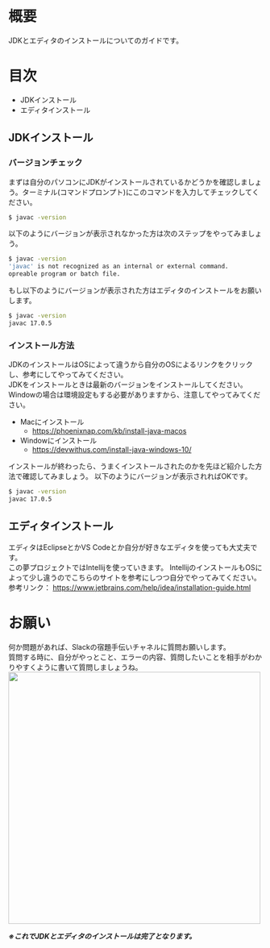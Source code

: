 # 概要
JDKとエディタのインストールについてのガイドです。

# 目次

- JDKインストール
- エディタインストール

## JDKインストール

### バージョンチェック

まずは自分のパソコンにJDKがインストールされているかどうかを確認しましょう。ターミナル(コマンドプロンプト)にこのコマンドを入力してチェックしてください。   
```bash
$ javac -version
```
以下のようにバージョンが表示されなかった方は次のステップをやってみましょう。
```bash
$ javac -version
'javac' is not recognized as an internal or external command.
opreable program or batch file.
```
もし以下のようにバージョンが表示された方はエディタのインストールをお願いします。      
```bash
$ javac -version
javac 17.0.5
```

### インストール方法

JDKのインストールはOSによって違うから自分のOSによるリンクをクリックし、参考にしてやってみてください。   
JDKをインストールときは最新のバージョンをインストールしてください。   
Windowの場合は環境設定もする必要がありますから、注意してやってみてください。
- Macにインストール
  - https://phoenixnap.com/kb/install-java-macos
- Windowにインストール
  - https://devwithus.com/install-java-windows-10/

インストールが終わったら、うまくインストールされたのかを先ほど紹介した方法で確認してみましょう。
以下のようにバージョンが表示されればOKです。
```bash
$ javac -version
javac 17.0.5
```

## エディタインストール

エディタはEclipseとかVS Codeとか自分が好きなエディタを使っても大丈夫です。   
この夢プロジェクトではIntellijを使っていきます。
IntellijのインストールもOSによって少し違うのでこちらのサイトを参考にしつつ自分でやってみてください。   
参考リンク： https://www.jetbrains.com/help/idea/installation-guide.html

# お願い

何か問題があれば、Slackの宿題手伝いチャネルに質問お願いします。   
質問する時に、自分がやっとこと、エラーの内容、質問したいことを相手がわかりやすくように書いて質問しましょうね。   
<img width="500" src="https://user-images.githubusercontent.com/100908505/208692131-c6596046-8943-41f9-bf0f-27e102b6ffd9.png">

***※これでJDKとエディタのインストールは完了となります。***